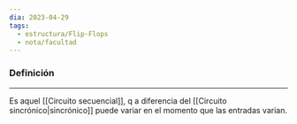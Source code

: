 ```yaml
---
dia: 2023-04-29
tags:
  - estructura/Flip-Flops
  - nota/facultad
---
```

### Definición
---
Es aquel [[Circuito secuencial]], q a diferencia del [[Circuito sincrónico|sincrónico]] puede variar en el momento que las entradas varian.